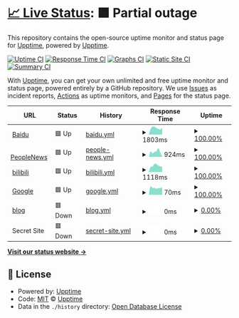 # [📈 Live Status](https://qiuzhenwang.github.io/upptime-test/): <!--live status--> **🟧 Partial outage**

This repository contains the open-source uptime monitor and status page for [Upptime](https://upptime.js.org), powered by [Upptime](https://github.com/upptime/upptime).

[![Uptime CI](https://github.com/koj-co/upptime/workflows/Uptime%20CI/badge.svg)](https://github.com/koj-co/upptime/actions?query=workflow%3A%22Uptime+CI%22)
[![Response Time CI](https://github.com/koj-co/upptime/workflows/Response%20Time%20CI/badge.svg)](https://github.com/koj-co/upptime/actions?query=workflow%3A%22Response+Time+CI%22)
[![Graphs CI](https://github.com/koj-co/upptime/workflows/Graphs%20CI/badge.svg)](https://github.com/koj-co/upptime/actions?query=workflow%3A%22Graphs+CI%22)
[![Static Site CI](https://github.com/koj-co/upptime/workflows/Static%20Site%20CI/badge.svg)](https://github.com/koj-co/upptime/actions?query=workflow%3A%22Static+Site+CI%22)
[![Summary CI](https://github.com/koj-co/upptime/workflows/Summary%20CI/badge.svg)](https://github.com/koj-co/upptime/actions?query=workflow%3A%22Summary+CI%22)

With [Upptime](https://upptime.js.org), you can get your own unlimited and free uptime monitor and status page, powered entirely by a GitHub repository. We use [Issues](https://github.com/upptime/upptime/issues) as incident reports, [Actions](https://github.com/upptime/upptime/actions) as uptime monitors, and [Pages](https://upptime.github.io/upptime) for the status page.

<!--start: status pages-->
<!-- This summary is generated by Upptime (https://github.com/upptime/upptime) -->
<!-- Do not edit this manually, your changes will be overwritten -->
<!-- prettier-ignore -->
| URL | Status | History | Response Time | Uptime |
| --- | ------ | ------- | ------------- | ------ |
| <img alt="" src="https://favicons.githubusercontent.com/www.baidu.com" height="13"> [Baidu](https://www.baidu.com) | 🟩 Up | [baidu.yml](https://github.com/QIUZHENWANG/upptime-test/commits/HEAD/history/baidu.yml) | <details><summary><img alt="Response time graph" src="./graphs/baidu/response-time-week.png" height="20"> 1803ms</summary><br><a href="https://qiuzhenwang.github.io/upptime-test/history/baidu"><img alt="Response time 1779" src="https://img.shields.io/endpoint?url=https%3A%2F%2Fraw.githubusercontent.com%2FQIUZHENWANG%2Fupptime-test%2FHEAD%2Fapi%2Fbaidu%2Fresponse-time.json"></a><br><a href="https://qiuzhenwang.github.io/upptime-test/history/baidu"><img alt="24-hour response time 1925" src="https://img.shields.io/endpoint?url=https%3A%2F%2Fraw.githubusercontent.com%2FQIUZHENWANG%2Fupptime-test%2FHEAD%2Fapi%2Fbaidu%2Fresponse-time-day.json"></a><br><a href="https://qiuzhenwang.github.io/upptime-test/history/baidu"><img alt="7-day response time 1803" src="https://img.shields.io/endpoint?url=https%3A%2F%2Fraw.githubusercontent.com%2FQIUZHENWANG%2Fupptime-test%2FHEAD%2Fapi%2Fbaidu%2Fresponse-time-week.json"></a><br><a href="https://qiuzhenwang.github.io/upptime-test/history/baidu"><img alt="30-day response time 1767" src="https://img.shields.io/endpoint?url=https%3A%2F%2Fraw.githubusercontent.com%2FQIUZHENWANG%2Fupptime-test%2FHEAD%2Fapi%2Fbaidu%2Fresponse-time-month.json"></a><br><a href="https://qiuzhenwang.github.io/upptime-test/history/baidu"><img alt="1-year response time 1779" src="https://img.shields.io/endpoint?url=https%3A%2F%2Fraw.githubusercontent.com%2FQIUZHENWANG%2Fupptime-test%2FHEAD%2Fapi%2Fbaidu%2Fresponse-time-year.json"></a></details> | <details><summary><a href="https://qiuzhenwang.github.io/upptime-test/history/baidu">100.00%</a></summary><a href="https://qiuzhenwang.github.io/upptime-test/history/baidu"><img alt="All-time uptime 100.00%" src="https://img.shields.io/endpoint?url=https%3A%2F%2Fraw.githubusercontent.com%2FQIUZHENWANG%2Fupptime-test%2FHEAD%2Fapi%2Fbaidu%2Fuptime.json"></a><br><a href="https://qiuzhenwang.github.io/upptime-test/history/baidu"><img alt="24-hour uptime 100.00%" src="https://img.shields.io/endpoint?url=https%3A%2F%2Fraw.githubusercontent.com%2FQIUZHENWANG%2Fupptime-test%2FHEAD%2Fapi%2Fbaidu%2Fuptime-day.json"></a><br><a href="https://qiuzhenwang.github.io/upptime-test/history/baidu"><img alt="7-day uptime 100.00%" src="https://img.shields.io/endpoint?url=https%3A%2F%2Fraw.githubusercontent.com%2FQIUZHENWANG%2Fupptime-test%2FHEAD%2Fapi%2Fbaidu%2Fuptime-week.json"></a><br><a href="https://qiuzhenwang.github.io/upptime-test/history/baidu"><img alt="30-day uptime 100.00%" src="https://img.shields.io/endpoint?url=https%3A%2F%2Fraw.githubusercontent.com%2FQIUZHENWANG%2Fupptime-test%2FHEAD%2Fapi%2Fbaidu%2Fuptime-month.json"></a><br><a href="https://qiuzhenwang.github.io/upptime-test/history/baidu"><img alt="1-year uptime 100.00%" src="https://img.shields.io/endpoint?url=https%3A%2F%2Fraw.githubusercontent.com%2FQIUZHENWANG%2Fupptime-test%2FHEAD%2Fapi%2Fbaidu%2Fuptime-year.json"></a></details>
| <img alt="" src="https://favicons.githubusercontent.com/www.people.com.cn" height="13"> [PeopleNews](http://www.people.com.cn/) | 🟩 Up | [people-news.yml](https://github.com/QIUZHENWANG/upptime-test/commits/HEAD/history/people-news.yml) | <details><summary><img alt="Response time graph" src="./graphs/people-news/response-time-week.png" height="20"> 924ms</summary><br><a href="https://qiuzhenwang.github.io/upptime-test/history/people-news"><img alt="Response time 1044" src="https://img.shields.io/endpoint?url=https%3A%2F%2Fraw.githubusercontent.com%2FQIUZHENWANG%2Fupptime-test%2FHEAD%2Fapi%2Fpeople-news%2Fresponse-time.json"></a><br><a href="https://qiuzhenwang.github.io/upptime-test/history/people-news"><img alt="24-hour response time 115" src="https://img.shields.io/endpoint?url=https%3A%2F%2Fraw.githubusercontent.com%2FQIUZHENWANG%2Fupptime-test%2FHEAD%2Fapi%2Fpeople-news%2Fresponse-time-day.json"></a><br><a href="https://qiuzhenwang.github.io/upptime-test/history/people-news"><img alt="7-day response time 924" src="https://img.shields.io/endpoint?url=https%3A%2F%2Fraw.githubusercontent.com%2FQIUZHENWANG%2Fupptime-test%2FHEAD%2Fapi%2Fpeople-news%2Fresponse-time-week.json"></a><br><a href="https://qiuzhenwang.github.io/upptime-test/history/people-news"><img alt="30-day response time 1074" src="https://img.shields.io/endpoint?url=https%3A%2F%2Fraw.githubusercontent.com%2FQIUZHENWANG%2Fupptime-test%2FHEAD%2Fapi%2Fpeople-news%2Fresponse-time-month.json"></a><br><a href="https://qiuzhenwang.github.io/upptime-test/history/people-news"><img alt="1-year response time 1044" src="https://img.shields.io/endpoint?url=https%3A%2F%2Fraw.githubusercontent.com%2FQIUZHENWANG%2Fupptime-test%2FHEAD%2Fapi%2Fpeople-news%2Fresponse-time-year.json"></a></details> | <details><summary><a href="https://qiuzhenwang.github.io/upptime-test/history/people-news">100.00%</a></summary><a href="https://qiuzhenwang.github.io/upptime-test/history/people-news"><img alt="All-time uptime 100.00%" src="https://img.shields.io/endpoint?url=https%3A%2F%2Fraw.githubusercontent.com%2FQIUZHENWANG%2Fupptime-test%2FHEAD%2Fapi%2Fpeople-news%2Fuptime.json"></a><br><a href="https://qiuzhenwang.github.io/upptime-test/history/people-news"><img alt="24-hour uptime 100.00%" src="https://img.shields.io/endpoint?url=https%3A%2F%2Fraw.githubusercontent.com%2FQIUZHENWANG%2Fupptime-test%2FHEAD%2Fapi%2Fpeople-news%2Fuptime-day.json"></a><br><a href="https://qiuzhenwang.github.io/upptime-test/history/people-news"><img alt="7-day uptime 100.00%" src="https://img.shields.io/endpoint?url=https%3A%2F%2Fraw.githubusercontent.com%2FQIUZHENWANG%2Fupptime-test%2FHEAD%2Fapi%2Fpeople-news%2Fuptime-week.json"></a><br><a href="https://qiuzhenwang.github.io/upptime-test/history/people-news"><img alt="30-day uptime 100.00%" src="https://img.shields.io/endpoint?url=https%3A%2F%2Fraw.githubusercontent.com%2FQIUZHENWANG%2Fupptime-test%2FHEAD%2Fapi%2Fpeople-news%2Fuptime-month.json"></a><br><a href="https://qiuzhenwang.github.io/upptime-test/history/people-news"><img alt="1-year uptime 100.00%" src="https://img.shields.io/endpoint?url=https%3A%2F%2Fraw.githubusercontent.com%2FQIUZHENWANG%2Fupptime-test%2FHEAD%2Fapi%2Fpeople-news%2Fuptime-year.json"></a></details>
| <img alt="" src="https://favicons.githubusercontent.com/www.bilibili.com" height="13"> [bilibili](https://www.bilibili.com) | 🟩 Up | [bilibili.yml](https://github.com/QIUZHENWANG/upptime-test/commits/HEAD/history/bilibili.yml) | <details><summary><img alt="Response time graph" src="./graphs/bilibili/response-time-week.png" height="20"> 1118ms</summary><br><a href="https://qiuzhenwang.github.io/upptime-test/history/bilibili"><img alt="Response time 1147" src="https://img.shields.io/endpoint?url=https%3A%2F%2Fraw.githubusercontent.com%2FQIUZHENWANG%2Fupptime-test%2FHEAD%2Fapi%2Fbilibili%2Fresponse-time.json"></a><br><a href="https://qiuzhenwang.github.io/upptime-test/history/bilibili"><img alt="24-hour response time 940" src="https://img.shields.io/endpoint?url=https%3A%2F%2Fraw.githubusercontent.com%2FQIUZHENWANG%2Fupptime-test%2FHEAD%2Fapi%2Fbilibili%2Fresponse-time-day.json"></a><br><a href="https://qiuzhenwang.github.io/upptime-test/history/bilibili"><img alt="7-day response time 1118" src="https://img.shields.io/endpoint?url=https%3A%2F%2Fraw.githubusercontent.com%2FQIUZHENWANG%2Fupptime-test%2FHEAD%2Fapi%2Fbilibili%2Fresponse-time-week.json"></a><br><a href="https://qiuzhenwang.github.io/upptime-test/history/bilibili"><img alt="30-day response time 1096" src="https://img.shields.io/endpoint?url=https%3A%2F%2Fraw.githubusercontent.com%2FQIUZHENWANG%2Fupptime-test%2FHEAD%2Fapi%2Fbilibili%2Fresponse-time-month.json"></a><br><a href="https://qiuzhenwang.github.io/upptime-test/history/bilibili"><img alt="1-year response time 1147" src="https://img.shields.io/endpoint?url=https%3A%2F%2Fraw.githubusercontent.com%2FQIUZHENWANG%2Fupptime-test%2FHEAD%2Fapi%2Fbilibili%2Fresponse-time-year.json"></a></details> | <details><summary><a href="https://qiuzhenwang.github.io/upptime-test/history/bilibili">100.00%</a></summary><a href="https://qiuzhenwang.github.io/upptime-test/history/bilibili"><img alt="All-time uptime 99.91%" src="https://img.shields.io/endpoint?url=https%3A%2F%2Fraw.githubusercontent.com%2FQIUZHENWANG%2Fupptime-test%2FHEAD%2Fapi%2Fbilibili%2Fuptime.json"></a><br><a href="https://qiuzhenwang.github.io/upptime-test/history/bilibili"><img alt="24-hour uptime 100.00%" src="https://img.shields.io/endpoint?url=https%3A%2F%2Fraw.githubusercontent.com%2FQIUZHENWANG%2Fupptime-test%2FHEAD%2Fapi%2Fbilibili%2Fuptime-day.json"></a><br><a href="https://qiuzhenwang.github.io/upptime-test/history/bilibili"><img alt="7-day uptime 100.00%" src="https://img.shields.io/endpoint?url=https%3A%2F%2Fraw.githubusercontent.com%2FQIUZHENWANG%2Fupptime-test%2FHEAD%2Fapi%2Fbilibili%2Fuptime-week.json"></a><br><a href="https://qiuzhenwang.github.io/upptime-test/history/bilibili"><img alt="30-day uptime 99.79%" src="https://img.shields.io/endpoint?url=https%3A%2F%2Fraw.githubusercontent.com%2FQIUZHENWANG%2Fupptime-test%2FHEAD%2Fapi%2Fbilibili%2Fuptime-month.json"></a><br><a href="https://qiuzhenwang.github.io/upptime-test/history/bilibili"><img alt="1-year uptime 99.91%" src="https://img.shields.io/endpoint?url=https%3A%2F%2Fraw.githubusercontent.com%2FQIUZHENWANG%2Fupptime-test%2FHEAD%2Fapi%2Fbilibili%2Fuptime-year.json"></a></details>
| <img alt="" src="https://favicons.githubusercontent.com/www.google.com" height="13"> [Google](https://www.google.com) | 🟩 Up | [google.yml](https://github.com/QIUZHENWANG/upptime-test/commits/HEAD/history/google.yml) | <details><summary><img alt="Response time graph" src="./graphs/google/response-time-week.png" height="20"> 70ms</summary><br><a href="https://qiuzhenwang.github.io/upptime-test/history/google"><img alt="Response time 77" src="https://img.shields.io/endpoint?url=https%3A%2F%2Fraw.githubusercontent.com%2FQIUZHENWANG%2Fupptime-test%2FHEAD%2Fapi%2Fgoogle%2Fresponse-time.json"></a><br><a href="https://qiuzhenwang.github.io/upptime-test/history/google"><img alt="24-hour response time 74" src="https://img.shields.io/endpoint?url=https%3A%2F%2Fraw.githubusercontent.com%2FQIUZHENWANG%2Fupptime-test%2FHEAD%2Fapi%2Fgoogle%2Fresponse-time-day.json"></a><br><a href="https://qiuzhenwang.github.io/upptime-test/history/google"><img alt="7-day response time 70" src="https://img.shields.io/endpoint?url=https%3A%2F%2Fraw.githubusercontent.com%2FQIUZHENWANG%2Fupptime-test%2FHEAD%2Fapi%2Fgoogle%2Fresponse-time-week.json"></a><br><a href="https://qiuzhenwang.github.io/upptime-test/history/google"><img alt="30-day response time 70" src="https://img.shields.io/endpoint?url=https%3A%2F%2Fraw.githubusercontent.com%2FQIUZHENWANG%2Fupptime-test%2FHEAD%2Fapi%2Fgoogle%2Fresponse-time-month.json"></a><br><a href="https://qiuzhenwang.github.io/upptime-test/history/google"><img alt="1-year response time 77" src="https://img.shields.io/endpoint?url=https%3A%2F%2Fraw.githubusercontent.com%2FQIUZHENWANG%2Fupptime-test%2FHEAD%2Fapi%2Fgoogle%2Fresponse-time-year.json"></a></details> | <details><summary><a href="https://qiuzhenwang.github.io/upptime-test/history/google">100.00%</a></summary><a href="https://qiuzhenwang.github.io/upptime-test/history/google"><img alt="All-time uptime 100.00%" src="https://img.shields.io/endpoint?url=https%3A%2F%2Fraw.githubusercontent.com%2FQIUZHENWANG%2Fupptime-test%2FHEAD%2Fapi%2Fgoogle%2Fuptime.json"></a><br><a href="https://qiuzhenwang.github.io/upptime-test/history/google"><img alt="24-hour uptime 100.00%" src="https://img.shields.io/endpoint?url=https%3A%2F%2Fraw.githubusercontent.com%2FQIUZHENWANG%2Fupptime-test%2FHEAD%2Fapi%2Fgoogle%2Fuptime-day.json"></a><br><a href="https://qiuzhenwang.github.io/upptime-test/history/google"><img alt="7-day uptime 100.00%" src="https://img.shields.io/endpoint?url=https%3A%2F%2Fraw.githubusercontent.com%2FQIUZHENWANG%2Fupptime-test%2FHEAD%2Fapi%2Fgoogle%2Fuptime-week.json"></a><br><a href="https://qiuzhenwang.github.io/upptime-test/history/google"><img alt="30-day uptime 100.00%" src="https://img.shields.io/endpoint?url=https%3A%2F%2Fraw.githubusercontent.com%2FQIUZHENWANG%2Fupptime-test%2FHEAD%2Fapi%2Fgoogle%2Fuptime-month.json"></a><br><a href="https://qiuzhenwang.github.io/upptime-test/history/google"><img alt="1-year uptime 100.00%" src="https://img.shields.io/endpoint?url=https%3A%2F%2Fraw.githubusercontent.com%2FQIUZHENWANG%2Fupptime-test%2FHEAD%2Fapi%2Fgoogle%2Fuptime-year.json"></a></details>
| <img alt="" src="https://favicons.githubusercontent.com/qiuzhenwang.top" height="13"> [blog](http://qiuzhenwang.top) | 🟥 Down | [blog.yml](https://github.com/QIUZHENWANG/upptime-test/commits/HEAD/history/blog.yml) | <details><summary><img alt="Response time graph" src="./graphs/blog/response-time-week.png" height="20"> 0ms</summary><br><a href="https://qiuzhenwang.github.io/upptime-test/history/blog"><img alt="Response time 1228" src="https://img.shields.io/endpoint?url=https%3A%2F%2Fraw.githubusercontent.com%2FQIUZHENWANG%2Fupptime-test%2FHEAD%2Fapi%2Fblog%2Fresponse-time.json"></a><br><a href="https://qiuzhenwang.github.io/upptime-test/history/blog"><img alt="24-hour response time 0" src="https://img.shields.io/endpoint?url=https%3A%2F%2Fraw.githubusercontent.com%2FQIUZHENWANG%2Fupptime-test%2FHEAD%2Fapi%2Fblog%2Fresponse-time-day.json"></a><br><a href="https://qiuzhenwang.github.io/upptime-test/history/blog"><img alt="7-day response time 0" src="https://img.shields.io/endpoint?url=https%3A%2F%2Fraw.githubusercontent.com%2FQIUZHENWANG%2Fupptime-test%2FHEAD%2Fapi%2Fblog%2Fresponse-time-week.json"></a><br><a href="https://qiuzhenwang.github.io/upptime-test/history/blog"><img alt="30-day response time 1552" src="https://img.shields.io/endpoint?url=https%3A%2F%2Fraw.githubusercontent.com%2FQIUZHENWANG%2Fupptime-test%2FHEAD%2Fapi%2Fblog%2Fresponse-time-month.json"></a><br><a href="https://qiuzhenwang.github.io/upptime-test/history/blog"><img alt="1-year response time 1228" src="https://img.shields.io/endpoint?url=https%3A%2F%2Fraw.githubusercontent.com%2FQIUZHENWANG%2Fupptime-test%2FHEAD%2Fapi%2Fblog%2Fresponse-time-year.json"></a></details> | <details><summary><a href="https://qiuzhenwang.github.io/upptime-test/history/blog">0.00%</a></summary><a href="https://qiuzhenwang.github.io/upptime-test/history/blog"><img alt="All-time uptime 47.82%" src="https://img.shields.io/endpoint?url=https%3A%2F%2Fraw.githubusercontent.com%2FQIUZHENWANG%2Fupptime-test%2FHEAD%2Fapi%2Fblog%2Fuptime.json"></a><br><a href="https://qiuzhenwang.github.io/upptime-test/history/blog"><img alt="24-hour uptime 0.00%" src="https://img.shields.io/endpoint?url=https%3A%2F%2Fraw.githubusercontent.com%2FQIUZHENWANG%2Fupptime-test%2FHEAD%2Fapi%2Fblog%2Fuptime-day.json"></a><br><a href="https://qiuzhenwang.github.io/upptime-test/history/blog"><img alt="7-day uptime 0.00%" src="https://img.shields.io/endpoint?url=https%3A%2F%2Fraw.githubusercontent.com%2FQIUZHENWANG%2Fupptime-test%2FHEAD%2Fapi%2Fblog%2Fuptime-week.json"></a><br><a href="https://qiuzhenwang.github.io/upptime-test/history/blog"><img alt="30-day uptime 25.21%" src="https://img.shields.io/endpoint?url=https%3A%2F%2Fraw.githubusercontent.com%2FQIUZHENWANG%2Fupptime-test%2FHEAD%2Fapi%2Fblog%2Fuptime-month.json"></a><br><a href="https://qiuzhenwang.github.io/upptime-test/history/blog"><img alt="1-year uptime 47.82%" src="https://img.shields.io/endpoint?url=https%3A%2F%2Fraw.githubusercontent.com%2FQIUZHENWANG%2Fupptime-test%2FHEAD%2Fapi%2Fblog%2Fuptime-year.json"></a></details>
| <img alt="" src="https://favicons.githubusercontent.com/null" height="13"> Secret Site | 🟥 Down | [secret-site.yml](https://github.com/QIUZHENWANG/upptime-test/commits/HEAD/history/secret-site.yml) | <details><summary><img alt="Response time graph" src="./graphs/secret-site/response-time-week.png" height="20"> 0ms</summary><br><a href="https://qiuzhenwang.github.io/upptime-test/history/secret-site"><img alt="Response time 0" src="https://img.shields.io/endpoint?url=https%3A%2F%2Fraw.githubusercontent.com%2FQIUZHENWANG%2Fupptime-test%2FHEAD%2Fapi%2Fsecret-site%2Fresponse-time.json"></a><br><a href="https://qiuzhenwang.github.io/upptime-test/history/secret-site"><img alt="24-hour response time 0" src="https://img.shields.io/endpoint?url=https%3A%2F%2Fraw.githubusercontent.com%2FQIUZHENWANG%2Fupptime-test%2FHEAD%2Fapi%2Fsecret-site%2Fresponse-time-day.json"></a><br><a href="https://qiuzhenwang.github.io/upptime-test/history/secret-site"><img alt="7-day response time 0" src="https://img.shields.io/endpoint?url=https%3A%2F%2Fraw.githubusercontent.com%2FQIUZHENWANG%2Fupptime-test%2FHEAD%2Fapi%2Fsecret-site%2Fresponse-time-week.json"></a><br><a href="https://qiuzhenwang.github.io/upptime-test/history/secret-site"><img alt="30-day response time 0" src="https://img.shields.io/endpoint?url=https%3A%2F%2Fraw.githubusercontent.com%2FQIUZHENWANG%2Fupptime-test%2FHEAD%2Fapi%2Fsecret-site%2Fresponse-time-month.json"></a><br><a href="https://qiuzhenwang.github.io/upptime-test/history/secret-site"><img alt="1-year response time 0" src="https://img.shields.io/endpoint?url=https%3A%2F%2Fraw.githubusercontent.com%2FQIUZHENWANG%2Fupptime-test%2FHEAD%2Fapi%2Fsecret-site%2Fresponse-time-year.json"></a></details> | <details><summary><a href="https://qiuzhenwang.github.io/upptime-test/history/secret-site">0.00%</a></summary><a href="https://qiuzhenwang.github.io/upptime-test/history/secret-site"><img alt="All-time uptime 64.62%" src="https://img.shields.io/endpoint?url=https%3A%2F%2Fraw.githubusercontent.com%2FQIUZHENWANG%2Fupptime-test%2FHEAD%2Fapi%2Fsecret-site%2Fuptime.json"></a><br><a href="https://qiuzhenwang.github.io/upptime-test/history/secret-site"><img alt="24-hour uptime 0.00%" src="https://img.shields.io/endpoint?url=https%3A%2F%2Fraw.githubusercontent.com%2FQIUZHENWANG%2Fupptime-test%2FHEAD%2Fapi%2Fsecret-site%2Fuptime-day.json"></a><br><a href="https://qiuzhenwang.github.io/upptime-test/history/secret-site"><img alt="7-day uptime 0.00%" src="https://img.shields.io/endpoint?url=https%3A%2F%2Fraw.githubusercontent.com%2FQIUZHENWANG%2Fupptime-test%2FHEAD%2Fapi%2Fsecret-site%2Fuptime-week.json"></a><br><a href="https://qiuzhenwang.github.io/upptime-test/history/secret-site"><img alt="30-day uptime 0.00%" src="https://img.shields.io/endpoint?url=https%3A%2F%2Fraw.githubusercontent.com%2FQIUZHENWANG%2Fupptime-test%2FHEAD%2Fapi%2Fsecret-site%2Fuptime-month.json"></a><br><a href="https://qiuzhenwang.github.io/upptime-test/history/secret-site"><img alt="1-year uptime 64.62%" src="https://img.shields.io/endpoint?url=https%3A%2F%2Fraw.githubusercontent.com%2FQIUZHENWANG%2Fupptime-test%2FHEAD%2Fapi%2Fsecret-site%2Fuptime-year.json"></a></details>

<!--end: status pages-->

[**Visit our status website →**](https://qiuzhenwang.github.io/upptime-test/)

## 📄 License

- Powered by: [Upptime](https://github.com/upptime/upptime)
- Code: [MIT](./LICENSE) © [Upptime](https://upptime.js.org)
- Data in the `./history` directory: [Open Database License](https://opendatacommons.org/licenses/odbl/1-0/)

